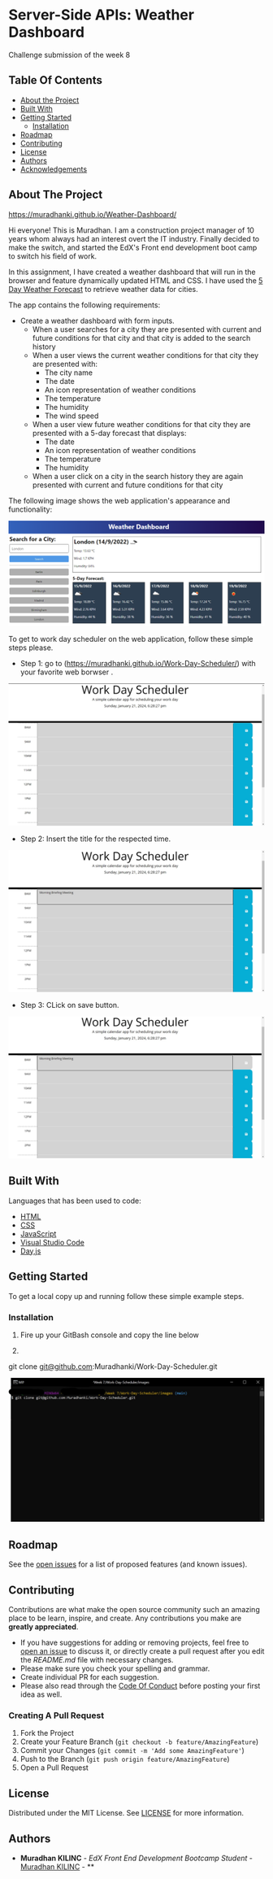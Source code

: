 # Server-Side APIs: Weather Dashboard

Challenge submission of the week 8


## Table Of Contents

* [About the Project](#about-the-project)
* [Built With](#built-with)
* [Getting Started](#getting-started)
  * [Installation](#installation)
* [Roadmap](#roadmap)
* [Contributing](#contributing)
* [License](#license)
* [Authors](#authors)
* [Acknowledgements](#acknowledgements)

## About The Project


https://muradhanki.github.io/Weather-Dashboard/

Hi everyone! This is Muradhan. I am a construction project manager of 10 years whom always had an interest overt the IT industry. Finally decided to make the switch, and started the EdX's Front end development boot camp to switch his field of work. 

In this assignment, I have created a weather dashboard that will run in the browser and feature dynamically updated HTML and CSS. I have used the [5 Day Weather Forecast](https://openweathermap.org/forecast5) to retrieve weather data for cities.

The app contains the following requirements:

* Create a weather dashboard with form inputs.
  * When a user searches for a city they are presented with current and future conditions for that city and that city is added to the search history
  * When a user views the current weather conditions for that city they are presented with:
    * The city name
    * The date
    * An icon representation of weather conditions
    * The temperature
    * The humidity
    * The wind speed
  * When a user view future weather conditions for that city they are presented with a 5-day forecast that displays:
    * The date
    * An icon representation of weather conditions
    * The temperature
    * The humidity
  * When a user click on a city in the search history they are again presented with current and future conditions for that city

The following image shows the web application's appearance and functionality:

![The weather app includes a search option, a list of cities, and a five-day forecast and current weather conditions for London.](./assets/10-server-side-apis-challenge-demo.png)

To get to work day scheduler on the web application, follow these simple steps please.

* Step 1: go to   (https://muradhanki.github.io/Work-Day-Scheduler/) with your favorite web borwser .

![Screenshot](https://github.com/Muradhanki/Work-Day-Scheduler/blob/main/images/Main%20screen.jpg "Web application Screen Shot")

* Step 2: Insert the title for the respected time.

![Screenshot](https://github.com/Muradhanki/Work-Day-Scheduler/blob/main/images/Enter%20text.jpg "Web application Screen Shot")

* Step 3: CLick on save button.

![Screenshot](https://github.com/Muradhanki/Work-Day-Scheduler/blob/main/images/click%20on%20save.jpg "Web application Screen Shot")



## Built With

Languages that has been used to code:

* [HTML]()
* [CSS]()
* [JavaScript]()
* [Visual Studio Code](https://code.visualstudio.com/)
* [Day,js]()


## Getting Started

To get a local copy up and running follow these simple example steps.

### Installation

1. Fire up your GitBash console and copy the line below

2. 
git clone git@github.com:Muradhanki/Work-Day-Scheduler.git

![Screenshot](https://github.com/Muradhanki/Work-Day-Scheduler/blob/main/images/git%20bash%20clone%20screen.jpg "Git Bash Installation")

## Roadmap

See the [open issues](https://github.com/Muradhanki/Work-Day-Scheduler/issues) for a list of proposed features (and known issues).

## Contributing

Contributions are what make the open source community such an amazing place to be learn, inspire, and create. Any contributions you make are **greatly appreciated**.
* If you have suggestions for adding or removing projects, feel free to [open an issue](https://github.com/Muradhanki/Work-Day-Scheduler/issues/new/choose) to discuss it, or directly create a pull request after you edit the *README.md* file with necessary changes.
* Please make sure you check your spelling and grammar.
* Create individual PR for each suggestion.
* Please also read through the [Code Of Conduct](https://muradhanki.github.io/Work-Day-Scheduler/blob/main/CODE_OF_CONDUCT.md) before posting your first idea as well.

### Creating A Pull Request

1. Fork the Project
2. Create your Feature Branch (`git checkout -b feature/AmazingFeature`)
3. Commit your Changes (`git commit -m 'Add some AmazingFeature'`)
4. Push to the Branch (`git push origin feature/AmazingFeature`)
5. Open a Pull Request

## License

Distributed under the MIT License. See [LICENSE](https://github.com/Muradhanki/Work-Day-Scheduler/blob/main/LICENSE) for more information.

## Authors

* **Muradhan KILINC** - *EdX Front End Development Bootcamp Student* - [Muradhan KILINC](https://github.com/Muradhanki) - **
